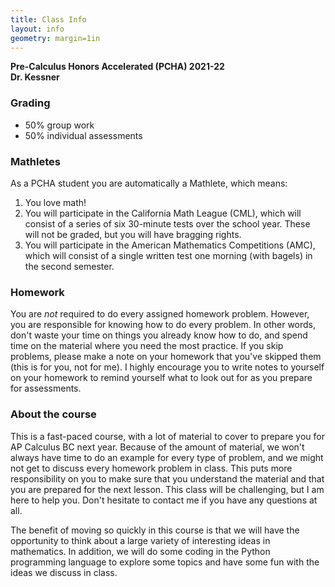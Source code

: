 ```yaml
---
title: Class Info
layout: info
geometry: margin=1in
---
```


__Pre-Calculus Honors Accelerated (PCHA) 2021-22__  
__Dr. Kessner__  


### Grading

- 50% group work
- 50% individual assessments

### Mathletes

As a PCHA student you are automatically a Mathlete, which means: 

1. You love math!
2. You will participate in the California Math League (CML), which will
   consist of a series of six 30-minute tests over the school year.  These will
   not be graded, but you will have bragging rights.  
3. You will participate in the American Mathematics Competitions (AMC), which
   will consist of a single written test one morning (with bagels) in the
   second semester.  

### Homework 

You are _not_ required to do every assigned homework problem.  However, you are
responsible for knowing how to do every problem.  In other words, don't waste
your time on things you already know how to do, and spend time on the material
where you need the most practice.  If you skip problems, please make a note on
your homework that you've skipped them (this is for you, not for me).  I highly
encourage you to write notes to yourself on your homework to remind yourself
what to look out for as you prepare for assessments.  


### About the course

This is a fast-paced course, with a lot of material to cover to prepare you for
AP Calculus BC next year.  Because of the amount of material, we won't always
have time to do an example for every type of problem, and we might not get to
discuss every homework problem in class.  This puts more responsibility on you
to make sure that you understand the material and that you are prepared for the
next lesson.  This class will be challenging, but I am here to help you.  Don't
hesitate to contact me if you have any questions at all.

The benefit of moving so quickly in this course is that we will have the
opportunity to think about a large variety of interesting ideas in mathematics.
In addition, we will do some coding in the Python programming language to
explore some topics and have some fun with the ideas we discuss in class.

